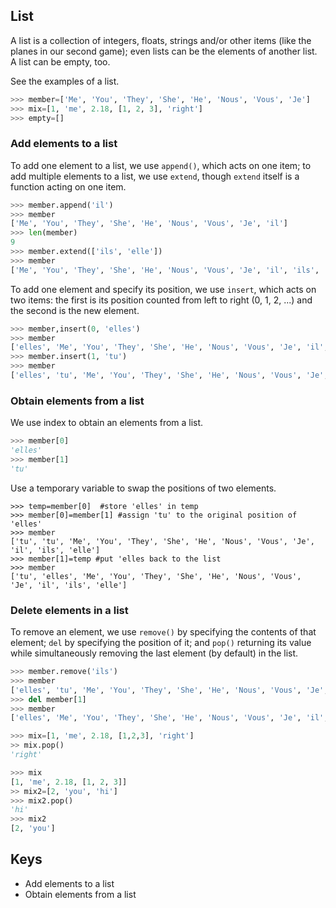 ## List
A list is a collection of integers, floats, strings and/or other items (like the planes in our second game); even lists can be the elements of another list. A list can be empty, too.

See the examples of a list.
```Python
>>> member=['Me', 'You', 'They', 'She', 'He', 'Nous', 'Vous', 'Je']
>>> mix=[1, 'me', 2.18, [1, 2, 3], 'right'] 
>>> empty=[]
```
### Add elements to a list
To add one element to a list, we use `append()`, which acts on one item; to add multiple elements to a list, we use `extend`, though `extend` itself is a function acting on one item.
```Python
>>> member.append('il')
>>> member
['Me', 'You', 'They', 'She', 'He', 'Nous', 'Vous', 'Je', 'il']
>>> len(member)
9
>>> member.extend(['ils', 'elle'])
>>> member
['Me', 'You', 'They', 'She', 'He', 'Nous', 'Vous', 'Je', 'il', 'ils', 'elle']
```

To add one element and specify its position, we use `insert`, which acts on two items: the first is its position counted from left to right (0, 1, 2, ...) and the second is the new element.
```Python
>>> member,insert(0, 'elles')
>>> member
['elles', 'Me', 'You', 'They', 'She', 'He', 'Nous', 'Vous', 'Je', 'il', 'ils', 'elle']
>>> member.insert(1, 'tu')
>>> member
['elles', 'tu', 'Me', 'You', 'They', 'She', 'He', 'Nous', 'Vous', 'Je', 'il', 'ils', 'elle']
```
### Obtain elements from a list
We use index to obtain an elements from a list.
```Python
>>> member[0]
'elles'
>>> member[1]
'tu'
```
Use a temporary variable to swap the positions of two elements.
```
>>> temp=member[0]  #store 'elles' in temp
>>> member[0]=member[1] #assign 'tu' to the original position of 'elles'
>>> member
['tu', 'tu', 'Me', 'You', 'They', 'She', 'He', 'Nous', 'Vous', 'Je', 'il', 'ils', 'elle']
>>> member[1]=temp #put 'elles back to the list
>>> member
['tu', 'elles', 'Me', 'You', 'They', 'She', 'He', 'Nous', 'Vous', 'Je', 'il', 'ils', 'elle']
```
 
### Delete elements in a list
To remove an element, we use `remove()` by specifying the contents of that element; `del` by specifying the position of it; and `pop()` returning its value while simultaneously removing the last element (by default) in the list.

```Python
>>> member.remove('ils')
>>> member
['elles', 'tu', 'Me', 'You', 'They', 'She', 'He', 'Nous', 'Vous', 'Je', 'il', 'elle']
>>> del member[1]
>>> member
['elles', 'Me', 'You', 'They', 'She', 'He', 'Nous', 'Vous', 'Je', 'il', 'elle']
```
```Python
>>> mix=[1, 'me', 2.18, [1,2,3], 'right']
>> mix.pop()
'right'

>>> mix
[1, 'me', 2.18, [1, 2, 3]]
>> mix2=[2, 'you', 'hi']
>>> mix2.pop()
'hi'
>>> mix2
[2, 'you']
```


## Keys
- Add elements to a list
- Obtain elements from a list
